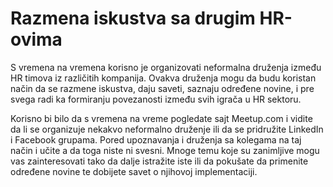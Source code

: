 # Razmena iskustva sa drugim HR-ovima

S vremena na vremena korisno je organizovati neformalna druženja između HR timova iz različitih kompanija. Ovakva druženja mogu da budu koristan način da se razmene iskustva, daju saveti, saznaju određene novine,  i pre svega radi ka formiranju povezanosti između svih igrača u HR sektoru. 

Korisno bi bilo da s vremena na vreme pogledate sajt Meetup.com i vidite da li se organizuje nekakvo neformalno druženje ili da se pridružite LinkedIn i Facebook grupama. Pored upoznavanja i druženja sa kolegama na taj način i učite a da toga niste ni svesni. Mnoge temu koje su zanimljive mogu vas zainteresovati tako da dalje istražite iste ili da pokušate da primenite određene novine te dobijete savet o njihovoj implementaciji.

